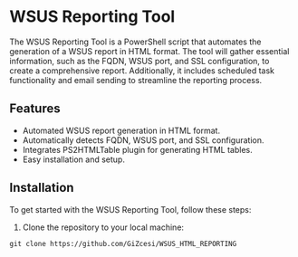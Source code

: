# WSUS Reporting Tool

The WSUS Reporting Tool is a PowerShell script that automates the generation of a WSUS report in HTML format. The tool will gather essential information, such as the FQDN, WSUS port, and SSL configuration, to create a comprehensive report. Additionally, it includes scheduled task functionality and email sending to streamline the reporting process.

## Features

- Automated WSUS report generation in HTML format.
- Automatically detects FQDN, WSUS port, and SSL configuration.
- Integrates PS2HTMLTable plugin for generating HTML tables.
- Easy installation and setup.

## Installation

To get started with the WSUS Reporting Tool, follow these steps:

1. Clone the repository to your local machine:

``git clone https://github.com/GiZcesi/WSUS_HTML_REPORTING``
